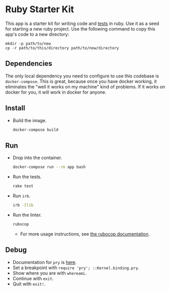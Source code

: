 # Ruby Starter Kit
This app is a starter kit for writing code and [tests](https://github.com/seattlerb/minitest#label-Specs) in ruby. Use it as a seed for starting a new ruby project. Use the following command to copy this app's code to a new directory:
```console
mkdir -p path/to/new
cp -r path/to/this/directory path/to/new/directory
```

## Dependencies
The only local dependency you need to configure to use this codebase is `docker-compose`. This is great, because once you have docker working, it eliminates the "well it works on my machine" kind of problems. If it works on docker for you, it will work in docker for anyone.

## Install
* Build the image.
  ```sh
  docker-compose build
  ```

## Run
* Drop into the container.
  ```sh
  docker-compose run --rm app bash
  ```
* Run the tests.
  ```sh
  rake test
  ```
* Run `irb`.
  ```sh
  irb -Ilib
  ```
* Run the linter.
  ```sh
  rubocop
  ```
  * For more usage instructions, see [the rubocop documentation](https://docs.rubocop.org/rubocop/usage/basic_usage.html).

## Debug
* Documentation for `pry` is [here](https://github.com/pry/pry).
* Set a breakpoint with `require 'pry'; ::Kernel.binding.pry`.
* Show where you are with `whereami`.
* Continue with `exit`.
* Quit with `exit!`.
